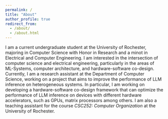 ```yaml
---
permalink: /
title: "About"
author_profile: true
redirect_from: 
  - /about/
  - /about.html
---
```


I am a current undergraduate student at the University of Rochester, majoring in Computer Science with Honor in Research and a minot in Electrical and Computer Engineering. I am interested in the intersection of computer science and electrical engineering, particularly in the areas of ML-Systems, computer architecture, and hardware-software co-design. Currently, I am a research assistant at the Department of Computer Science, working on a project that aims to improve the performance of LLM inference on heterogeneous systems. In particular, I am working on developing a hardware-software co-design framework that can optimize the performance of LLM inference on devices with different hardware accelerators, such as GPUs, matrix processors among others. I am also a teaching assistant for the course _CSC252: Computer Organization_ at the University of Rochester.
